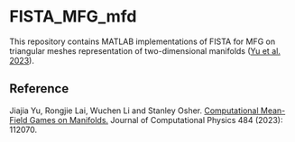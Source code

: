 # FISTA_MFG_mfd
This repository contains MATLAB implementations of FISTA for MFG on triangular meshes representation of two-dimensional manifolds ([Yu et al. 2023](https://github.com/Jiajia-Yu/FISTA_MFP_euc/blob/main/README.md#reference)).

## Reference

Jiajia Yu, Rongjie Lai, Wuchen Li and Stanley Osher. [Computational Mean-Field Games on Manifolds.](https://doi.org/10.1016/j.jcp.2023.112070) Journal of Computational Physics 484 (2023): 112070.
